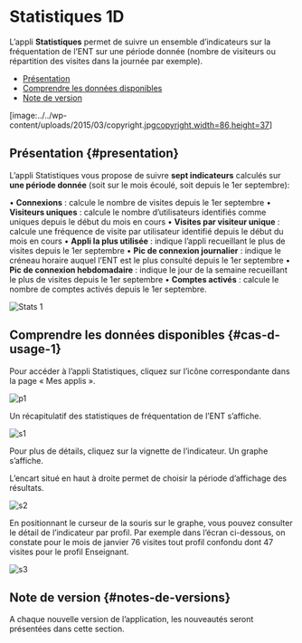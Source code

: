 # Statistiques 1D

L’appli **Statistiques** permet de suivre un ensemble d’indicateurs sur la fréquentation de l’ENT sur une période donnée \(nombre de visiteurs ou répartition des visites dans la journée par exemple\).

* [Présentation](https://github.com/rdjedjig/test/tree/3238c182f08d33cb073b2a487612e589768c5227/application/stats/index.html?iframe=true#presentation)
* [Comprendre les données disponibles](https://github.com/rdjedjig/test/tree/3238c182f08d33cb073b2a487612e589768c5227/application/stats/index.html?iframe=true#cas-d-usage-1)
* [Note de version](https://github.com/rdjedjig/test/tree/3238c182f08d33cb073b2a487612e589768c5227/application/stats/index.html?iframe=true#notes-de-versions)

\[image:../../wp-content/uploads/2015/03/copyright.jpg[copyright,width=86,height=37](https://github.com/rdjedjig/test/tree/3238c182f08d33cb073b2a487612e589768c5227/wp-content/uploads/2015/03/copyright.jpg)\]

## Présentation {#presentation}

L’appli Statistiques vous propose de suivre **sept indicateurs** calculés sur **une période donnée** \(soit sur le mois écoulé, soit depuis le 1er septembre\):

• **Connexions** : calcule le nombre de visites depuis le 1er septembre • **Visiteurs uniques** : calcule le nombre d’utilisateurs identifiés comme uniques depuis le début du mois en cours • **Visites par visiteur unique** : calcule une fréquence de visite par utilisateur identifié depuis le début du mois en cours • **Appli la plus utilisée** : indique l’appli recueillant le plus de visites depuis le 1er septembre • **Pic de connexion journalier** : indique le créneau horaire auquel l’ENT est le plus consulté depuis le 1er septembre • **Pic de connexion hebdomadaire** : indique le jour de la semaine recueillant le plus de visites depuis le 1er septembre • **Comptes activés** : calcule le nombre de comptes activés depuis le 1er septembre.

![Stats 1](https://github.com/rdjedjig/test/tree/3238c182f08d33cb073b2a487612e589768c5227/wp-content/uploads/2015/04/Stats-1.jpg)

## Comprendre les données disponibles {#cas-d-usage-1}

Pour accéder à l’appli Statistiques, cliquez sur l’icône correspondante dans la page « Mes applis ».

![p1](https://github.com/rdjedjig/test/tree/3238c182f08d33cb073b2a487612e589768c5227/wp-content/uploads/2015/06/p14.png)

Un récapitulatif des statistiques de fréquentation de l’ENT s’affiche.

![s1](https://github.com/rdjedjig/test/tree/3238c182f08d33cb073b2a487612e589768c5227/wp-content/uploads/2015/06/s14.png)

Pour plus de détails, cliquez sur la vignette de l’indicateur. Un graphe s’affiche.

L’encart situé en haut à droite permet de choisir la période d’affichage des résultats.

![s2](https://github.com/rdjedjig/test/tree/3238c182f08d33cb073b2a487612e589768c5227/wp-content/uploads/2015/06/s21.png)

En positionnant le curseur de la souris sur le graphe, vous pouvez consulter le détail de l’indicateur par profil. Par exemple dans l’écran ci-dessous, on constate pour le mois de janvier 76 visites tout profil confondu dont 47 visites pour le profil Enseignant.

![s3](https://github.com/rdjedjig/test/tree/3238c182f08d33cb073b2a487612e589768c5227/wp-content/uploads/2015/06/s31.png)

## Note de version {#notes-de-versions}

A chaque nouvelle version de l’application, les nouveautés seront présentées dans cette section.


